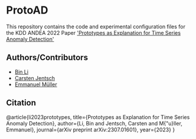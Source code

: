 # ProtoAD

This repository contains the code and experimental configuration files for the KDD ANDEA 2022 Paper ['Prototypes as Explanation for Time Series Anomaly Detection'](https://arxiv.org/pdf/2307.01601)

## Authors/Contributors
* [Bin Li](https://github.com/binli826)
* [Carsten Jentsch](https://lwus.statistik.tu-dortmund.de/lehrstuhl/arbeitsgruppe/jentsch/)
* [Emmanuel Müller](https://github.com/emmanuel-mueller)

## Citation
@article{li2023prototypes,
  title={Prototypes as Explanation for Time Series Anomaly Detection},
  author={Li, Bin and Jentsch, Carsten and M{\"u}ller, Emmanuel},
  journal={arXiv preprint arXiv:2307.01601},
  year={2023}
}
